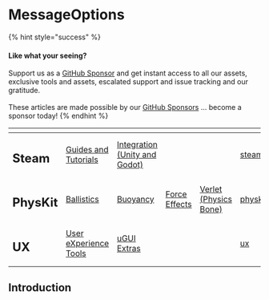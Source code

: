 # MessageOptions

{% hint style="success" %}
#### Like what your seeing?

Support us as a [GitHub Sponsor](../../../../../../become-a-sponsor/) and get instant access to all our assets, exclusive tools and assets, escalated support and issue tracking and our gratitude.\
\
These articles are made possible by our [GitHub Sponsors](../../../../../../become-a-sponsor/) ... become a sponsor today!
{% endhint %}

<table data-view="cards"><thead><tr><th></th><th></th><th></th><th></th><th></th><th data-hidden data-card-target data-type="content-ref"></th><th data-hidden data-card-cover data-type="files"></th></tr></thead><tbody><tr><td><h2>Steam</h2></td><td><a href="../../../../../../company/steam/">Guides and Tutorials</a></td><td><a href="../../../../">Integration (Unity and Godot)</a></td><td></td><td></td><td><a href="../../../../../../company/steam/">steam</a></td><td><a href="../../../../../../.gitbook/assets/Steamworks Card.png">Steamworks Card.png</a></td></tr><tr><td><h2>PhysKit</h2></td><td><a href="../../../../../physkit/learning/sample-scenes/fantasy-style-ballistic-simulation.md">Ballistics</a></td><td><a href="../../../../../physkit/learning/sample-scenes/1-buoyancy-example.md">Buoyancy</a></td><td><a href="../../../../../physkit/learning/sample-scenes/1-force-effect-fields.md">Force Effects</a></td><td><a href="../../../../../physkit/learning/sample-scenes/2-verlet-spring-skinned-mesh.md">Verlet (Physics Bone)</a></td><td><a href="../../../../../physkit/">physkit</a></td><td><a href="../../../../../../.gitbook/assets/PhysKit Card.png">PhysKit Card.png</a></td></tr><tr><td><h2>UX</h2></td><td><a href="../../../../../ux/learning/core-concepts/">User eXperience Tools</a></td><td><a href="../../../../../ux/learning/ugui-extras/">uGUI Extras</a></td><td></td><td></td><td><a href="../../../../../ux/">ux</a></td><td><a href="../../../../../../.gitbook/assets/Splash Screen (1).png">Splash Screen (1).png</a></td></tr></tbody></table>

## &#x20;Introduction
